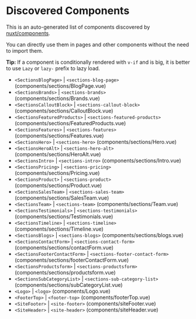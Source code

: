 # Discovered Components

This is an auto-generated list of components discovered by [nuxt/components](https://github.com/nuxt/components).

You can directly use them in pages and other components without the need to import them.

**Tip:** If a component is conditionally rendered with `v-if` and is big, it is better to use `Lazy` or `lazy-` prefix to lazy load.

- `<SectionsBlogPage>` | `<sections-blog-page>` (components/sections/BlogPage.vue)
- `<SectionsBrands>` | `<sections-brands>` (components/sections/Brands.vue)
- `<SectionsCalloutBlock>` | `<sections-callout-block>` (components/sections/CalloutBlock.vue)
- `<SectionsFeaturedProducts>` | `<sections-featured-products>` (components/sections/FeaturedProducts.vue)
- `<SectionsFeatures>` | `<sections-features>` (components/sections/Features.vue)
- `<SectionsHero>` | `<sections-hero>` (components/sections/Hero.vue)
- `<SectionsHeroAlt>` | `<sections-hero-alt>` (components/sections/HeroAlt.vue)
- `<SectionsIntro>` | `<sections-intro>` (components/sections/Intro.vue)
- `<SectionsPricing>` | `<sections-pricing>` (components/sections/Pricing.vue)
- `<SectionsProduct>` | `<sections-product>` (components/sections/Product.vue)
- `<SectionsSalesTeam>` | `<sections-sales-team>` (components/sections/SalesTeam.vue)
- `<SectionsTeam>` | `<sections-team>` (components/sections/Team.vue)
- `<SectionsTestimonials>` | `<sections-testimonials>` (components/sections/Testimonials.vue)
- `<SectionsTimeline>` | `<sections-timeline>` (components/sections/Timeline.vue)
- `<SectionsBlogs>` | `<sections-blogs>` (components/sections/blogs.vue)
- `<SectionsContactForm>` | `<sections-contact-form>` (components/sections/contactForm.vue)
- `<SectionsFooterContactForm>` | `<sections-footer-contact-form>` (components/sections/footerContactForm.vue)
- `<SectionsProductsform>` | `<sections-productsform>` (components/sections/productsform.vue)
- `<SectionsSubCategoryList>` | `<sections-sub-category-list>` (components/sections/subCategoryList.vue)
- `<Logo>` | `<logo>` (components/Logo.vue)
- `<FooterTop>` | `<footer-top>` (components/footerTop.vue)
- `<SiteFooter>` | `<site-footer>` (components/siteFooter.vue)
- `<SiteHeader>` | `<site-header>` (components/siteHeader.vue)
